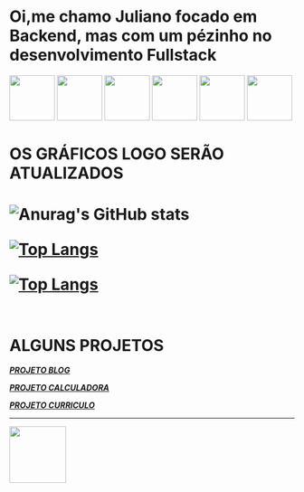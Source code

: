 <h1>Oi,me chamo Juliano
focado em Backend, mas com um pézinho no desenvolvimento Fullstack</h1>
<img src="https://cdn.jsdelivr.net/gh/devicons/devicon@latest/icons/javascript/javascript-original.svg" width="80">
<img src="https://cdn.jsdelivr.net/gh/devicons/devicon@latest/icons/html5/html5-original.svg" width="80">
<img src="https://cdn.jsdelivr.net/gh/devicons/devicon@latest/icons/css3/css3-original.svg" width="80">
<img src="https://cdn.jsdelivr.net/gh/devicons/devicon@latest/icons/docker/docker-plain-wordmark.svg" width="80">
<img src="https://cdn.jsdelivr.net/gh/devicons/devicon@latest/icons/git/git-original.svg" width="80">
<img src="https://cdn.jsdelivr.net/gh/devicons/devicon@latest/icons/csharp/csharp-original.svg" width="80">
<br>
<h1>OS GRÁFICOS LOGO SERÃO ATUALIZADOS<h1>


![Anurag's GitHub stats](https://github-readme-stats.vercel.app/api?username=Julianooutlook&theme=dark&show_icons=true)

[![Top Langs](https://github-readme-stats.vercel.app/api/top-langs/?username=Julianooutlook&layout=donut-vertical)](https://github.com/anuraghazra/github-readme-stats)

[![Top Langs](https://github-readme-stats.vercel.app/api/top-langs/?username=Julianooutlook)](https://github.com/Julianooutlook/github-readme-stats)
<br>
<br>
<h1>ALGUNS PROJETOS</h1>

[**_PROJETO BLOG_**](https://github.com/Julianooutlook/Blog-Project) 

[**_PROJETO CALCULADORA_**](https://github.com/Julianooutlook/Calculator-Project) 

[**_PROJETO CURRICULO_**](https://github.com/Julianooutlook/curriculo) 
<br>
<hr>
<a href="https://www.linkedin.com/in/juliano-cesar-874348279/">
    <img src="https://cdn.jsdelivr.net/gh/devicons/devicon@latest/icons/linkedin/linkedin-original.svg" width="100">
</a>